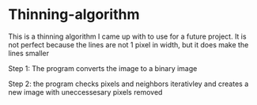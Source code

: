 # Thinning-algorithm

This is a thinning algorithm I came up with to use for a future project.
It is not perfect because the lines are not 1 pixel in width, but it does make the lines smaller

Step 1:
The program converts the image to a binary image

Step 2:
the program checks pixels and neighbors iterativley and creates a new image with uneccessesary pixels removed

